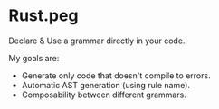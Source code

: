 Rust.peg
========

Declare &amp; Use a grammar directly in your code.

My goals are:

* Generate only code that doesn't compile to errors.
* Automatic AST generation (using rule name).
* Composability between different grammars.